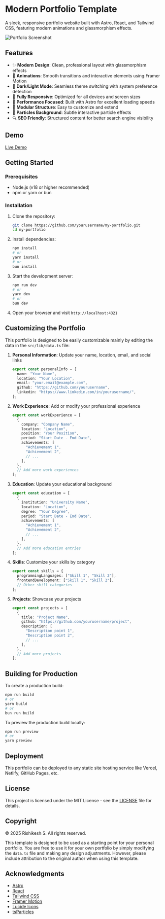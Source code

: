 # Modern Portfolio Template

A sleek, responsive portfolio website built with Astro, React, and Tailwind CSS, featuring modern animations and glassmorphism effects.

![Portfolio Screenshot](https://github.com/user-attachments/assets/4f2466f1-1ebe-4cbe-857c-40eccd63c384)

## Features

- ✨ **Modern Design**: Clean, professional layout with glassmorphism effects
- 🎨 **Animations**: Smooth transitions and interactive elements using Framer Motion
- 🌙 **Dark/Light Mode**: Seamless theme switching with system preference detection
- 📱 **Fully Responsive**: Optimized for all devices and screen sizes
- 🚀 **Performance Focused**: Built with Astro for excellent loading speeds
- 🧩 **Modular Structure**: Easy to customize and extend
- 🌈 **Particles Background**: Subtle interactive particle effects
- 🔍 **SEO Friendly**: Structured content for better search engine visibility

## Demo

[Live Demo](https://rishilol.vercel.app/)

## Getting Started

### Prerequisites

- Node.js (v18 or higher recommended)
- npm or yarn or bun

### Installation

1. Clone the repository:

   ```bash
   git clone https://github.com/yourusername/my-portfolio.git
   cd my-portfolio
   ```

2. Install dependencies:

   ```bash
   npm install
   # or
   yarn install
   # or
   bun install
   ```

3. Start the development server:

   ```bash
   npm run dev
   # or
   yarn dev
   # or
   bun dev
   ```

4. Open your browser and visit `http://localhost:4321`

## Customizing the Portfolio

This portfolio is designed to be easily customizable mainly by editing the data in the `src/lib/data.ts` file:

1. **Personal Information**: Update your name, location, email, and social links

   ```typescript
   export const personalInfo = {
     name: "Your Name",
     location: "Your Location",
     email: "your.email@example.com",
     github: "https://github.com/yourusername",
     linkedin: "https://www.linkedin.com/in/yourusername/",
   };
   ```

2. **Work Experience**: Add or modify your professional experience

   ```typescript
   export const workExperience = [
     {
       company: "Company Name",
       location: "Location",
       position: "Your Position",
       period: "Start Date - End Date",
       achievements: [
         "Achievement 1",
         "Achievement 2",
         // ...
       ],
     },
     // Add more work experiences
   ];
   ```

3. **Education**: Update your educational background

   ```typescript
   export const education = [
     {
       institution: "University Name",
       location: "Location",
       degree: "Your Degree",
       period: "Start Date - End Date",
       achievements: [
         "Achievement 1",
         "Achievement 2",
         // ...
       ],
     },
     // Add more education entries
   ];
   ```

4. **Skills**: Customize your skills by category

   ```typescript
   export const skills = {
     programmingLanguages: ["Skill 1", "Skill 2"],
     frontendDevelopment: ["Skill 1", "Skill 2"],
     // Other skill categories
   };
   ```

5. **Projects**: Showcase your projects

   ```typescript
   export const projects = [
     {
       title: "Project Name",
       github: "https://github.com/yourusername/project",
       description: [
         "Description point 1",
         "Description point 2",
         // ...
       ],
     },
     // Add more projects
   ];
   ```


## Building for Production

To create a production build:

```bash
npm run build
# or
yarn build
# or
bun run build
```

To preview the production build locally:

```bash
npm run preview
# or
yarn preview
```

## Deployment

This portfolio can be deployed to any static site hosting service like Vercel, Netlify, GitHub Pages, etc.

## License

This project is licensed under the MIT License - see the [LICENSE](LICENSE) file for details.

## Copyright

© 2025 Rishikesh S. All rights reserved.

This template is designed to be used as a starting point for your personal portfolio. You are free to use it for your own portfolio by simply modifying the `data.ts` file and making any design adjustments. However, please include attribution to the original author when using this template.

## Acknowledgments

- [Astro](https://astro.build/)
- [React](https://reactjs.org/)
- [Tailwind CSS](https://tailwindcss.com/)
- [Framer Motion](https://www.framer.com/motion/)
- [Lucide Icons](https://lucide.dev/)
- [tsParticles](https://particles.js.org/)
